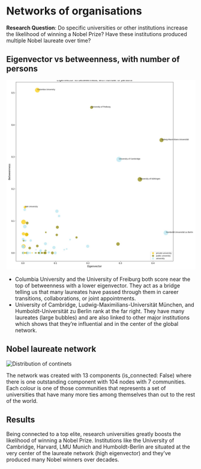 # Networks of organisations

**Research Question**: Do specific universities or other institutions increase the likelihood of winning a Nobel Prize? Have these institutions produced multiple Nobel laureate over time?

## Eigenvector vs betweenness, with number of persons

![Distribution of continets](../../notebooks_jupyter/wikidata_exploration/images/images_network/revenus_eigenvector_20210526.jpg "Distribution of the continets")

* Columbia University and the University of Freiburg both score near the top of betweenness with a lower eigenvector. They act as a bridge telling us that many laureates have passed through them in career transitions, collaborations, or joint appointments.
* University of Cambridge, Ludwig-Maximilians-Universität München, and Humboldt-Universität zu Berlin rank at the far right. They have many laureates (large bubbles) and are also linked to other major institutions which shows that they’re influential and in the center of the global network.

## Nobel laureate network 

![Distribution of continets](../../notebooks_jupyter/wikidata_exploration/images/images_network/communite.png "Distribution of the continets")

The network was created with 13 components (is_connected: False)  where there is one outstanding component with 104 nodes with 7 communities. Each colour is one of those communities that represents a set of universities that have many more ties among themselves than out to the rest of the world. 

## Results

Being connected to a top elite, research universities greatly boosts the likelihood of winning a Nobel Prize. Institutions like the University of Cambridge, Harvard, LMU Munich and Humboldt-Berlin are situated at the very center of the laureate network (high eigenvector) and they’ve produced many Nobel winners over decades.
